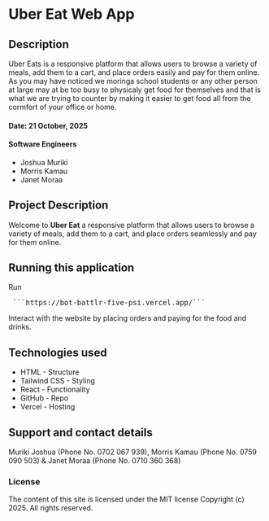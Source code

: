 # Uber Eat Web App
## Description
Uber Eats is a responsive platform that allows users to browse a variety of meals, add them to a cart, and place orders easily and pay for them online. As you may have noticed we moringa school students or any other person at large may at be too busy to physicaly get food for themselves and that is what we are trying to counter by making it easier to get food all from the cormfort of your office or home.

#### Date: 21 October, 2025

#### Software Engineers
- Joshua Muriki
- Morris Kamau
- Janet Moraa

## Project Description

Welcome to **Uber Eat** a responsive platform that allows users to browse a variety of meals, add them to a cart, and place orders seamlessly and pay for them online.

## Running this application

Run

<pre> ```https://bot-battlr-five-psi.vercel.app/```</pre>

Interact with the website by placing orders and paying for the food and drinks. 

## Technologies used

- HTML - Structure
- Tailwind CSS - Styling
- React - Functionality
- GitHub - Repo
- Vercel - Hosting

## Support and contact details

Muriki Joshua (Phone No. 0702 067 939), Morris Kamau (Phone No. 0759 090 503) & Janet Moraa (Phone No. 0710 360 368) 

### License
The content of this site is licensed under the MIT license Copyright (c) 2025. 
All rights reserved.

